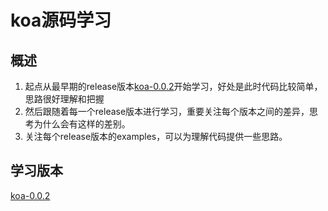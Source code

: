 # koa源码学习

## 概述

1. 起点从最早期的release版本[koa-0.0.2](https://github.com/koajs/koa/releases/tag/0.0.2)开始学习，好处是此时代码比较简单，思路很好理解和把握
2. 然后跟随着每一个release版本进行学习，重要关注每个版本之间的差异，思考为什么会有这样的差别。
3. 关注每个release版本的examples，可以为理解代码提供一些思路。

## 学习版本

[koa-0.0.2](./koa-0.0.2.md)

